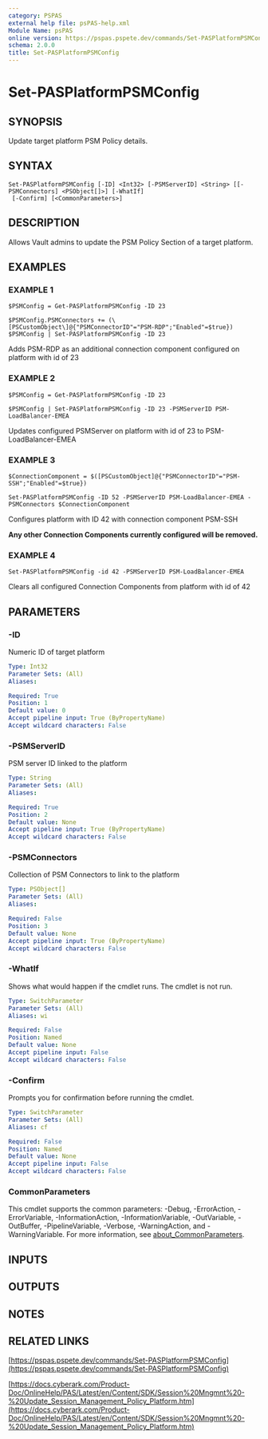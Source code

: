 ```yaml
---
category: PSPAS
external help file: psPAS-help.xml
Module Name: psPAS
online version: https://pspas.pspete.dev/commands/Set-PASPlatformPSMConfig
schema: 2.0.0
title: Set-PASPlatformPSMConfig
---
```


# Set-PASPlatformPSMConfig

## SYNOPSIS
Update target platform PSM Policy details.

## SYNTAX

```
Set-PASPlatformPSMConfig [-ID] <Int32> [-PSMServerID] <String> [[-PSMConnectors] <PSObject[]>] [-WhatIf]
 [-Confirm] [<CommonParameters>]
```

## DESCRIPTION
Allows Vault admins to update the PSM Policy Section of a target platform.

## EXAMPLES

### EXAMPLE 1
```
$PSMConfig = Get-PASPlatformPSMConfig -ID 23

$PSMConfig.PSMConnectors += (\[PSCustomObject\]@{"PSMConnectorID"="PSM-RDP";"Enabled"=$true})
$PSMConfig | Set-PASPlatformPSMConfig -ID 23
```

Adds PSM-RDP as an additional connection component configured on platform with id of 23

### EXAMPLE 2
```
$PSMConfig = Get-PASPlatformPSMConfig -ID 23

$PSMConfig | Set-PASPlatformPSMConfig -ID 23 -PSMServerID PSM-LoadBalancer-EMEA
```

Updates configured PSMServer on platform with id of 23 to PSM-LoadBalancer-EMEA

### EXAMPLE 3
```
$ConnectionComponent = $([PSCustomObject]@{"PSMConnectorID"="PSM-SSH";"Enabled"=$true})

Set-PASPlatformPSMConfig -ID 52 -PSMServerID PSM-LoadBalancer-EMEA -PSMConnectors $ConnectionComponent
```

Configures platform with ID 42 with connection component PSM-SSH

**Any other Connection Components currently configured will be removed.**

### EXAMPLE 4
```
Set-PASPlatformPSMConfig -id 42 -PSMServerID PSM-LoadBalancer-EMEA
```

Clears all configured Connection Components from platform with id of 42

## PARAMETERS

### -ID
Numeric ID of target platform

```yaml
Type: Int32
Parameter Sets: (All)
Aliases:

Required: True
Position: 1
Default value: 0
Accept pipeline input: True (ByPropertyName)
Accept wildcard characters: False
```

### -PSMServerID
PSM server ID linked to the platform

```yaml
Type: String
Parameter Sets: (All)
Aliases:

Required: True
Position: 2
Default value: None
Accept pipeline input: True (ByPropertyName)
Accept wildcard characters: False
```

### -PSMConnectors
Collection of PSM Connectors to link to the platform

```yaml
Type: PSObject[]
Parameter Sets: (All)
Aliases:

Required: False
Position: 3
Default value: None
Accept pipeline input: True (ByPropertyName)
Accept wildcard characters: False
```

### -WhatIf
Shows what would happen if the cmdlet runs.
The cmdlet is not run.

```yaml
Type: SwitchParameter
Parameter Sets: (All)
Aliases: wi

Required: False
Position: Named
Default value: None
Accept pipeline input: False
Accept wildcard characters: False
```

### -Confirm
Prompts you for confirmation before running the cmdlet.

```yaml
Type: SwitchParameter
Parameter Sets: (All)
Aliases: cf

Required: False
Position: Named
Default value: None
Accept pipeline input: False
Accept wildcard characters: False
```

### CommonParameters
This cmdlet supports the common parameters: -Debug, -ErrorAction, -ErrorVariable, -InformationAction, -InformationVariable, -OutVariable, -OutBuffer, -PipelineVariable, -Verbose, -WarningAction, and -WarningVariable. For more information, see [about_CommonParameters](http://go.microsoft.com/fwlink/?LinkID=113216).

## INPUTS

## OUTPUTS

## NOTES

## RELATED LINKS

[https://pspas.pspete.dev/commands/Set-PASPlatformPSMConfig](https://pspas.pspete.dev/commands/Set-PASPlatformPSMConfig)

[https://docs.cyberark.com/Product-Doc/OnlineHelp/PAS/Latest/en/Content/SDK/Session%20Mngmnt%20-%20Update_Session_Management_Policy_Platform.htm](https://docs.cyberark.com/Product-Doc/OnlineHelp/PAS/Latest/en/Content/SDK/Session%20Mngmnt%20-%20Update_Session_Management_Policy_Platform.htm)
